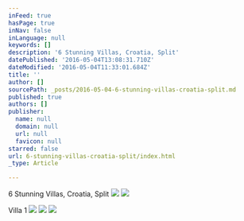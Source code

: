 ```yaml
---
inFeed: true
hasPage: true
inNav: false
inLanguage: null
keywords: []
description: '6 Stunning Villas, Croatia, Split'
datePublished: '2016-05-04T13:08:31.710Z'
dateModified: '2016-05-04T11:33:01.684Z'
title: ''
author: []
sourcePath: _posts/2016-05-04-6-stunning-villas-croatia-split.md
published: true
authors: []
publisher:
  name: null
  domain: null
  url: null
  favicon: null
starred: false
url: 6-stunning-villas-croatia-split/index.html
_type: Article

---
```

6 Stunning Villas, Croatia, Split
![](https://the-grid-user-content.s3-us-west-2.amazonaws.com/bc08af24-c5e9-4b61-8ed7-3c95606d1f6d.png)
![](https://the-grid-user-content.s3-us-west-2.amazonaws.com/89c2a280-fd45-412a-bcf1-04557989025c.png)

Villa 1
![](https://the-grid-user-content.s3-us-west-2.amazonaws.com/f8ceedd1-25df-421d-aa77-08790e4f7b07.png)
![](https://the-grid-user-content.s3-us-west-2.amazonaws.com/27281856-c0d5-481c-bb89-79e539ed00b1.png)
![](https://the-grid-user-content.s3-us-west-2.amazonaws.com/ee4cf0d5-6b03-4fad-a94b-d1bf8a57bc46.png)